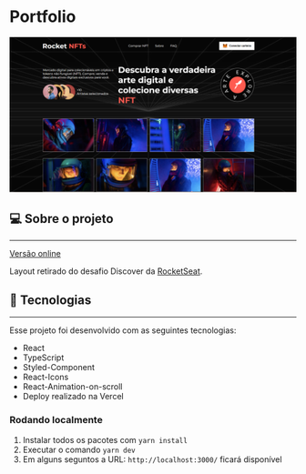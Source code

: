 # Portfolio

<div align="center">
  <img
    width="768px"
    height="auto"
    alt="Homepage do projeto"
    title="Home do blog"
    src="./public/rocket-nft.PNG"
  />
</div>

## 💻 Sobre o projeto

---

<a href="https://nft-marketplace-emarra.vercel.app/" target="__blank">Versão online</a>

Layout retirado do desafio Discover da  [RocketSeat](https://https://www.rocketseat.com.br/).

## 🚀 Tecnologias

---

Esse projeto foi desenvolvido com as seguintes tecnologias:

- React
- TypeScript
- Styled-Component
- React-Icons
- React-Animation-on-scroll
- Deploy realizado na Vercel

### Rodando localmente

1. Instalar todos os pacotes com `yarn install`
2. Executar o comando `yarn dev`
3. Em alguns seguntos a URL: `http://localhost:3000/` ficará disponível
